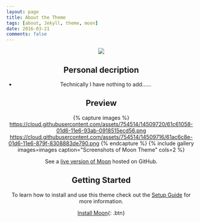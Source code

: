 ```yaml
---
layout: page
title: About the Theme
tags: [about, Jekyll, theme, moon]
date: 2016-03-21
comments: false
---
```

    
<center><CGQ is an acronym of a person's name.</center>
<img src="http://7xvnln.com1.z0.glb.clouddn.com/cvCV_En.jpg">

## Personal decription
* Technically I have nothing to add......


## Preview

{% capture images %}
    https://cloud.githubusercontent.com/assets/754514/14509720/61c61058-01d6-11e6-93ab-0918515ecd56.png
    https://cloud.githubusercontent.com/assets/754514/14509716/61ac6c8e-01d6-11e6-879f-8308883de790.png
{% endcapture %}
{% include gallery images=images caption="Screenshots of Moon Theme" cols=2 %}

See a [live version of Moon](http://taylantatli.github.io/Moon) hosted on GitHub.

## Getting Started

To learn how to install and use this theme check out the [Setup Guide](http://taylantatli.me/Moon/moon-theme/) for more information.
      
[Install Moon](https://github.com/TaylanTatli/Moon){: .btn}
